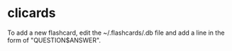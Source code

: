 # clicards
To add a new flashcard, edit the ~/.flashcards/.db file and add a line in the form of "QUESTION$ANSWER".
